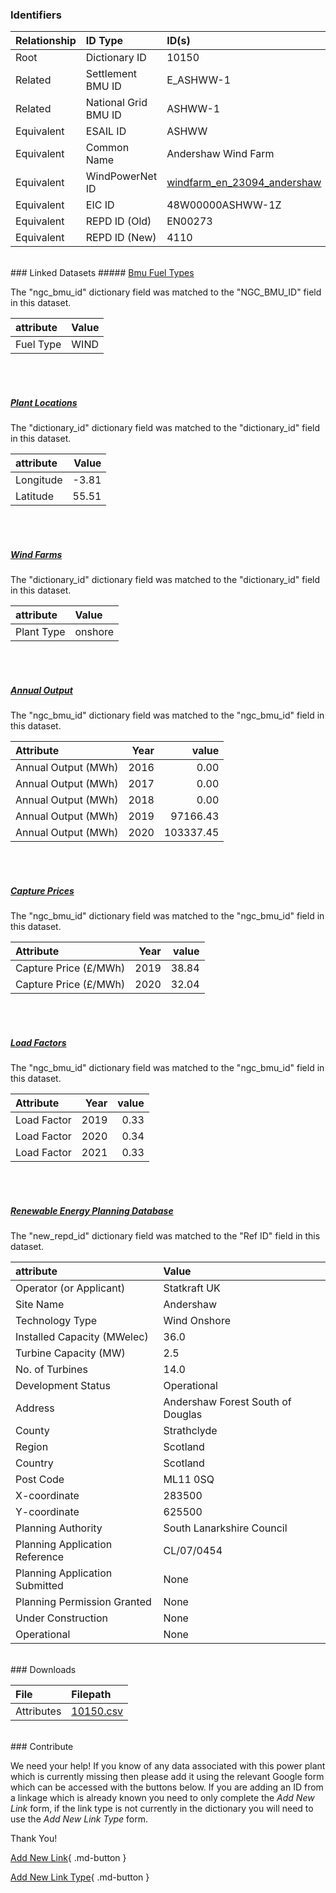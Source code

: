### Identifiers

| Relationship   | ID Type              | ID(s)                                                                                       |
|:---------------|:---------------------|:--------------------------------------------------------------------------------------------|
| Root           | Dictionary ID        | 10150                                                                                       |
| Related        | Settlement BMU ID    | E_ASHWW-1                                                                                   |
| Related        | National Grid BMU ID | ASHWW-1                                                                                     |
| Equivalent     | ESAIL ID             | ASHWW                                                                                       |
| Equivalent     | Common Name          | Andershaw Wind Farm                                                                         |
| Equivalent     | WindPowerNet ID      | [windfarm_en_23094_andershaw](https://www.thewindpower.net/windfarm_en_23094_andershaw.php) |
| Equivalent     | EIC ID               | 48W00000ASHWW-1Z                                                                            |
| Equivalent     | REPD ID (Old)        | EN00273                                                                                     |
| Equivalent     | REPD ID (New)        | 4110                                                                                        |

<br>
### Linked Datasets
##### <a href="https://osuked.github.io/Power-Station-Dictionary/datasets/bmu-fuel-types">Bmu Fuel Types</a>



The "ngc_bmu_id" dictionary field was matched to the "NGC_BMU_ID" field in this dataset.

| attribute   | Value   |
|:------------|:--------|
| Fuel Type   | WIND    |

<br><br>
##### <a href="https://osuked.github.io/Power-Station-Dictionary/datasets/plant-locations">Plant Locations</a>



The "dictionary_id" dictionary field was matched to the "dictionary_id" field in this dataset.

| attribute   |   Value |
|:------------|--------:|
| Longitude   |   -3.81 |
| Latitude    |   55.51 |

<br><br>
##### <a href="https://osuked.github.io/Power-Station-Dictionary/datasets/wind-farms">Wind Farms</a>



The "dictionary_id" dictionary field was matched to the "dictionary_id" field in this dataset.

| attribute   | Value   |
|:------------|:--------|
| Plant Type  | onshore |

<br><br>
##### <a href="https://osuked.github.io/Power-Station-Dictionary/datasets/annual-output">Annual Output</a>



The "ngc_bmu_id" dictionary field was matched to the "ngc_bmu_id" field in this dataset.

| Attribute           |   Year |     value |
|:--------------------|-------:|----------:|
| Annual Output (MWh) |   2016 |      0.00 |
| Annual Output (MWh) |   2017 |      0.00 |
| Annual Output (MWh) |   2018 |      0.00 |
| Annual Output (MWh) |   2019 |  97166.43 |
| Annual Output (MWh) |   2020 | 103337.45 |

<br><br>
##### <a href="https://osuked.github.io/Power-Station-Dictionary/datasets/capture-prices">Capture Prices</a>



The "ngc_bmu_id" dictionary field was matched to the "ngc_bmu_id" field in this dataset.

| Attribute             |   Year |   value |
|:----------------------|-------:|--------:|
| Capture Price (£/MWh) |   2019 |   38.84 |
| Capture Price (£/MWh) |   2020 |   32.04 |

<br><br>
##### <a href="https://osuked.github.io/Power-Station-Dictionary/datasets/load-factors">Load Factors</a>



The "ngc_bmu_id" dictionary field was matched to the "ngc_bmu_id" field in this dataset.

| Attribute   |   Year |   value |
|:------------|-------:|--------:|
| Load Factor |   2019 |    0.33 |
| Load Factor |   2020 |    0.34 |
| Load Factor |   2021 |    0.33 |

<br><br>
##### <a href="https://osuked.github.io/Power-Station-Dictionary/datasets/renewable-energy-planning-database">Renewable Energy Planning Database</a>



The "new_repd_id" dictionary field was matched to the "Ref ID" field in this dataset.

| attribute                      | Value                             |
|:-------------------------------|:----------------------------------|
| Operator (or Applicant)        | Statkraft UK                      |
| Site Name                      | Andershaw                         |
| Technology Type                | Wind Onshore                      |
| Installed Capacity (MWelec)    | 36.0                              |
| Turbine Capacity (MW)          | 2.5                               |
| No. of Turbines                | 14.0                              |
| Development Status             | Operational                       |
| Address                        | Andershaw Forest South of Douglas |
| County                         | Strathclyde                       |
| Region                         | Scotland                          |
| Country                        | Scotland                          |
| Post Code                      | ML11 0SQ                          |
| X-coordinate                   | 283500                            |
| Y-coordinate                   | 625500                            |
| Planning Authority             | South Lanarkshire Council         |
| Planning Application Reference | CL/07/0454                        |
| Planning Application Submitted | None                              |
| Planning Permission Granted    | None                              |
| Under Construction             | None                              |
| Operational                    | None                              |


<br>
### Downloads


| File       | Filepath                                                                              |
|:-----------|:--------------------------------------------------------------------------------------|
| Attributes | [10150.csv](https://osuked.github.io/Power-Station-Dictionary/object_attrs/10150.csv) |


<br>
### Contribute

We need your help! If you know of any data associated with this power plant which is currently missing then please add it using the relevant Google form which can be accessed with the buttons below.  If you are adding an ID from a linkage which is already known you need to only complete the *Add New Link* form, if the link type is not currently in the dictionary you will need to use the *Add New Link Type* form.

Thank You!

[Add New Link](https://docs.google.com/forms/d/e/1FAIpQLSc5jRsQ7NgiLLXbwo9PUdwTQyuqbRwThltG56-o6NVSe7E_nw/viewform?usp=pp_url&entry.251912331=10150){ .md-button }

[Add New Link Type](https://docs.google.com/forms/d/e/1FAIpQLSdQfLmfOR0Vw4Z7gDQAIhBbqIifd1RuSFPKmDQpROhOqjo7ew/viewform?usp=pp_url&entry.2141539628=10150){ .md-button }